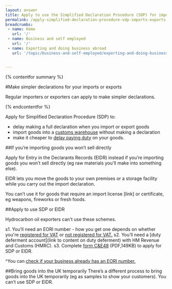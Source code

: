 ```yaml
---
layout: answer
title: Apply to use the Simplified Declaration Procedure (SDP) for imports and exports
permalink: /apply-simplified-declaration-procedure-sdp-imports-exports.html
breadcrumbs:
 - name: Home
   url: '/'
 - name: Business and self employed
   url: '/'
 - name: Exporting and doing business abroad
   url: '/topic/business-and-self-employed/exporting-and-doing-business-abroad.html'


---
```

{% contentfor summary %}

#Make simpler declarations for your imports or exports

Regular importers or exporters can apply to make simpler declarations.

{% endcontentfor %}

Apply for Simplified Declaration Procedure (SDP) to:

- delay making a full declaration when you import or export goods  
- import goods into a [customs warehouse](/guide/processing-under-customs-control-relief-customs-warehousing/overview.html) without making a declaration
- make it cheaper to [delay paying duty](/delay-paying-customs-duty-when-you-import-goods.html) on your goods.  

##If you’re importing goods you won’t sell directly

Apply for Entry in the Declarants Records (EIDR) instead if you’re importing goods you won’t sell directly (eg raw materials you'll make into something else). 

EIDR lets you move the goods to your own premises or a storage facility while you carry out the import declaration. 

You can’t use it for goods that require an import license [link] or certificate, eg weapons, fireworks or fresh foods.

##Apply to use SDP or EIDR

Hydrocarbon oil exporters can't use these schemes.

s1. You’ll need an EORI number - how you get one depends on whether you're [registered for VAT](https://online.hmrc.gov.uk/shortforms/form/EORIVAT) or [not registered for VAT.](https://online.hmrc.gov.uk/shortforms/form/EORINonVATExport)
s2. You’ll need a [duty deferment account](link to content on duty deferment) with HM Revenue and Customs (HMRC).
s3. Complete [form C&E48](https://www.gov.uk/government/uploads/system/uploads/attachment_data/file/374170/ce48.pdf) (PDF,149KB) to apply for SDP or EIDR.

^You can [check if your business already has an EORI number.](http://ec.europa.eu/taxation_customs/dds2/eos/eori_validation.jsp?Lang=en)

##Bring goods into the UK temporarily
There’s a different process to bring goods into the UK temporarily (eg as samples to show your customers). You can’t use SDP or EIDR.

